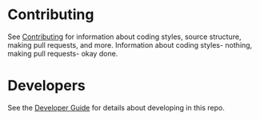 # Contributing

See [Contributing](Documentation/project-docs/contributing.md) for information about coding styles, source structure, making pull requests, and more.
Information about coding styles- nothing, making pull requests- okay done.

# Developers

See the [Developer Guide](Documentation/project-docs/developer-guide.md) for details about developing in this repo.
